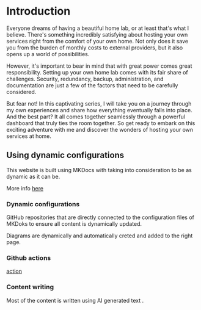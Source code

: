 # Introduction

Everyone dreams of having a beautiful home lab, or at least that's what I believe. There's something incredibly satisfying about hosting your own services right from the comfort of your own home. Not only does it save you from the burden of monthly costs to external providers, but it also opens up a world of possibilities. 

However, it's important to bear in mind that with great power comes great responsibility. Setting up your own home lab comes with its fair share of challenges. Security, redundancy, backup, administration, and documentation are just a few of the factors that need to be carefully considered. 

But fear not! In this captivating series, I will take you on a journey through my own experiences and share how everything eventually falls into place. And the best part? It all comes together seamlessly through a powerful dashboard that truly ties the room together. So get ready to embark on this exciting adventure with me and discover the wonders of hosting your own services at home.

## Using dynamic configurations

This website is built using MKDocs with taking into consideration to be as dynamic as it can be.

More info [here](https://docs.vnerd.nl/Special%20Services/MkDocs/)

### Dynamic configurations

GitHub repositories that are directly connected to the configuration files of MKDoks to ensure all content is dynamically updated.

Diagrams are dynamically and automatically creted and added to the right page.

### Github actions

[action](https://docs.vnerd.nl/Special%20Services/GitHub%20Actions/)

### Content writing
Most of the content is written using AI generated text .